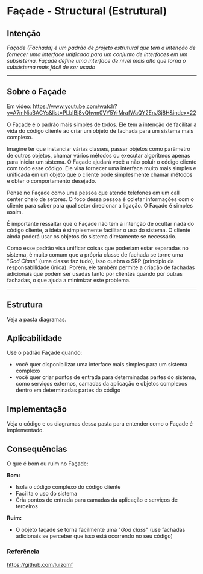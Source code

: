 # Façade - Structural (Estrutural)

## Intenção

*Façade (Fachada) é um padrão de projeto estrutural que tem a intenção de fornecer uma interface unificada para um conjunto de interfaces em um subsistema. Façade define uma interface de nível mais alto que torna o subsistema mais fácil de ser usado*

---

## Sobre o Façade

Em vídeo: https://www.youtube.com/watch?v=A7mNiaBACYs&list=PLbIBj8vQhvm0VY5YrMrafWaQY2EnJ3j8H&index=22

O Façade é o padrão mais simples de todos. Ele tem a intenção de facilitar a vida do código cliente ao criar um objeto de fachada para um sistema mais complexo.

Imagine ter que instanciar várias classes, passar objetos como parâmetro de outros objetos, chamar vários métodos ou executar algorítmos apenas para iniciar um sistema. O Façade ajudará você a não poluir o código cliente com todo esse código. Ele visa fornecer uma interface muito mais simples e unificada em um objeto que o cliente pode simplesmente chamar métodos e obter o comportamento desejado.

Pense no Façade como uma pessoa que atende telefones em um call center cheio de setores. O foco dessa pessoa é coletar informações com o cliente para saber para qual setor direcionar a ligação. O Façade é simples assim.

É importante ressaltar que o Façade não tem a intenção de ocultar nada do código cliente, a ideia é simplesmente facilitar o uso do sistema. O cliente ainda poderá usar os objetos do sistema diretamente se necessário.

Como esse padrão visa unificar coisas que poderiam estar separadas no sistema, é muito comum que a própria classe de fachada se torne uma "*God Class*" (uma classe faz tudo), isso quebra o SRP (princípio da responsabilidade única). Porém, ele também permite a criação de fachadas adicionais que podem ser usadas tanto por clientes quando por outras fachadas, o que ajuda a minimizar este problema.  

---

## Estrutura

Veja a pasta diagramas.

## Aplicabilidade

Use o padrão Façade quando:

- você quer disponibilizar uma interface mais simples para um sistema complexo
- você quer criar pontos de entrada para determinadas partes do sistema, como serviços externos, camadas da aplicação e objetos complexos dentro em determinadas partes do código  

## Implementação

Veja o código e os diagramas dessa pasta para entender como o Façade é implementado.

## Consequências

O que é bom ou ruim no Façade:

**Bom:**
- Isola o código complexo do código cliente
- Facilita o uso do sistema
- Cria pontos de entrada para camadas da aplicação e serviços de terceiros

**Ruim:**
- O objeto façade se torna facilmente uma "*God class*" (use fachadas adicionais se perceber que isso está ocorrendo no seu código)

### Referência

https://github.com/luizomf
